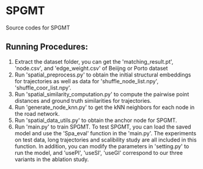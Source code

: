 # SPGMT

Source codes for SPGMT

## Running Procedures:

1. Extract the dataset folder, you can get the 'matching_result.pt', 'node.csv', and 'edge_weight.csv' of Beiijng or Porto dataset
2. Run 'spatial_preprocess.py' to obtain the initial structural embeddings for trajectories as well as data for 'shuffle_node_list.npy', 'shuffle_coor_list.npy'.
3. Run 'spatial_similarity_computation.py' to compute the pairwise point distances and ground truth similarities for trajectories.
4. Run 'generate_node_knn.py' to get the kNN neighbors for each node in the road network.
5. Run 'spatial_data_utils.py' to obtain the anchor node for SPGMT.
6. Run 'main.py' to train SPGMT. To test SPGMT, you can load the saved model and use the 'Spa_eval' function in the 'main.py'. The experiments on test data, long trajectories and scalibility study are all included in this function. In addition, you can modify the parameters in 'setting.py' to run the model, and 'usePI', 'useSI', 'useGI' correspond to our three variants in the ablation study.
